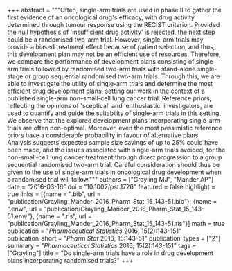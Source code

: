 +++
abstract = """Often, single-arm trials are used in phase II to gather the first evidence of an oncological drug's efficacy, with drug activity determined through tumour response using the RECIST criterion. Provided the null hypothesis of 'insufficient drug activity' is rejected, the next step could be a randomised two-arm trial. However, single-arm trials may provide a biased treatment effect because of patient selection, and thus, this development plan may not be an efficient use of resources. Therefore, we compare the performance of development plans consisting of single-arm trials followed by randomised two-arm trials with stand-alone single-stage or group sequential randomised two-arm trials. Through this, we are able to investigate the utility of single-arm trials and determine the most efficient drug development plans, setting our work in the context of a published single-arm non-small-cell lung cancer trial. Reference priors, reflecting the opinions of 'sceptical' and 'enthusiastic' investigators, are used to quantify and guide the suitability of single-arm trials in this setting. We observe that the explored development plans incorporating single-arm trials are often non-optimal. Moreover, even the most pessimistic reference priors have a considerable probability in favour of alternative plans. Analysis suggests expected sample size savings of up to 25% could have been made, and the issues associated with single-arm trials avoided, for the non-small-cell lung cancer treatment through direct progression to a group sequential randomised two-arm trial. Careful consideration should thus be given to the use of single-arm trials in oncological drug development when a randomised trial will follow."""
authors = ["Grayling MJ", "Mander AP"]
date = "2016-03-16"
doi = "10.1002/pst.1726"
featured = false
highlight = true
links = [{name = ".bib", url = "publication/Grayling_Mander_2016_Pharm_Stat_15_143-51.bib"}, {name = ".enw", url = "publication/Grayling_Mander_2016_Pharm_Stat_15_143-51.enw"}, {name = ".ris", url = "publication/Grayling_Mander_2016_Pharm_Stat_15_143-51.ris"}]
math = true
publication = "*Pharmaceutical Statistics* 2016; 15(2):143-151"
publication_short = "*Pharm Stat* 2016; 15:143-51"
publication_types = ["2"]
summary = "*Pharmaceutical Statistics* 2016; 15(2):143-151"
tags = ["Grayling"]
title = "Do single-arm trials have a role in drug development plans incorporating randomised trials?"
+++

